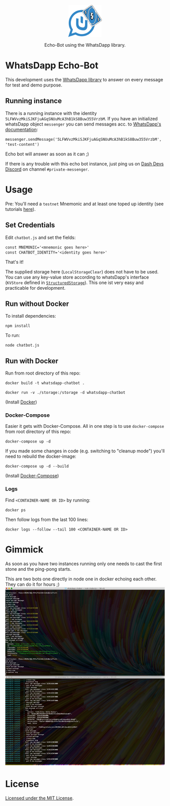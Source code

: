 <p align="center">
  <img alt="WhatsDapp Echo-Bot" src="images/whatsDapp_EchoBot.png" height="100">
</p>

<p align="center">
  Echo-Bot using the WhatsDapp library.
</p>

# WhatsDapp Echo-Bot

This development uses the [WhatsDapp library](https://github.com/realKidDouglas/whatsdapp-lib) to answer on every message for test and demo purpose.

## Running instance

There is a running instance with the identity `5LFWVvzMkiSJKFjuAGqSNUuMcA3hB1kS8Buw355VrzbM`.
If you have an initialized whatsDapp object `messenger` you can send messages acc. to [WhatsDapp's documentation](https://github.com/realKidDouglas/whatsdapp-lib):
```
messenger.sendMessage('5LFWVvzMkiSJKFjuAGqSNUuMcA3hB1kS8Buw355VrzbM', 'test-content')
```
Echo bot will answer as soon as it can ;)

If there is any trouble with this echo bot instance, just ping us on [Dash Devs Discord](https://chat.dashdevs.org/) on channel `#private-messenger`.


# Usage

Pre: You'll need a `testnet` Mnemonic and at least one toped up identity (see tutorials [here](https://dashplatform.readme.io/docs/tutorials-introduction)).

## Set Credentials

Edit `chatbot.js` and set the fields:
```
const MNEMONIC='<mnemonic goes here>'
const CHATBOT_IDENTITY='<identity goes here>'
```

That's it!

The supplied storage here (`LocalStorageClear`) does not have to be used.
You can use any key-value store according to whatsDapp's interface (`KVStore` defined in [`StructuredStorage`](https://github.com/realKidDouglas/whatsdapp-lib/blob/master/src/storage/StructuredStorage.ts)).
This one ist very easy and practicable for development.

## Run without Docker

To install dependencies: 
```
npm install
```

To run:
```
node chatbot.js
```

## Run with Docker

Run from root directory of this repo:
```
docker build -t whatsdapp-chatbot .
```

```
docker run -v ./storage:/storage -d whatsdapp-chatbot
```

(Install [Docker](https://docs.docker.com/get-docker/))


### Docker-Compose

Easier it gets with Docker-Compose.
All in one step is to use `docker-compose` from root directory of this repo: 
```
docker-compose up -d
```

If you made some changes in code (e.g. switching to "cleanup mode") you'll need to rebuild the docker-image:

```
docker-compose up -d --build
```

(Install [Docker-Compose](https://docs.docker.com/compose/install/))


### Logs

Find `<CONTAINER-NAME OR ID>` by running:
```
docker ps
```
Then follow logs from the last 100 lines:
```
docker logs --follow --tail 100 <CONTAINER-NAME OR ID>
```


# Gimmick

As soon as you have two instances running only one needs to cast the first stone and the ping-pong starts.

This are two bots one directly in node one in docker echoing each other.
They can do it for hours ;)
![echobots](images/echobot_docker.png)

# License
[Licensed under the MIT License](https://opensource.org/licenses/MIT).
